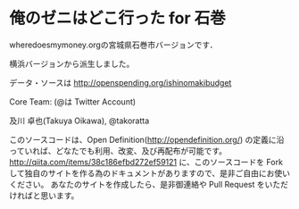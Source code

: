 # 俺のゼニはどこ行った for 石巻

wheredoesmymoney.orgの宮城県石巻市バージョンです．

横浜バージョンから派生しました。

データ・ソースは http://openspending.org/ishinomakibudget

Core Team: (@は Twitter Account)

及川 卓也(Takuya Oikawa), @takoratta

このソースコードは、Open Definition(http://opendefinition.org/) の定義に沿っていれば、どなたでも利用、改変、及び再配布が可能です。
http://qiita.com/items/38c186efbd272ef59121
に、このソースコードを Fork して独自のサイトを作る為のドキュメントがありますので、是非ご自由にお使いください。
あなたのサイトを作成したら、是非御連絡や Pull Request をいただければと思います。
